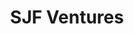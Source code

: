 ---
layout: firm_page
title: "SJF Ventures"
id: "sjfventures.com"
permalink: "/sjfventuressjfventures.com/"
website: "https://sjfventures.com"
offices: "Durham (United States), New York (United States), San Francisco (United States), Seattle (United States)"
investment_stages: "Series A, Series B"
portfolio_companies: "Authorium, Respondology"
portfolio_link: "https://sjfventures.com/our-portfolio/"
investment_markets: "Impact Investor (Energy & Mobility, Logistics & Circular Economy, Sustainable, FoodTech, EdTech & Employment, Health & Wellness, Consumer & Enterprise Software)"
founded_year: "1999"
description: "SJF Ventures invests in high-growth companies creating a healthier, smarter and cleaner future. Our mission is to catalyze the development of highly successful businesses driving lasting, positive changes."
linkedin: "https://www.linkedin.com/company/sjf-ventures"
twitter: "https://twitter.com/sjfventures"
instagram: ""
team_page: ""
investor_type: "Venture Capital"
crunchbase: "https://www.crunchbase.com/organization/sjf-ventures"
pitchbook: "https://pitchbook.com/profiles/investor/10215-73"

# SEO Optimization
meta_title: "SJF Ventures - VC Firm - projectstartups.com"
meta_description: "SJF Ventures, SJF Ventures invests in high-growth companies creating a healthier, smarter and cleaner future. Our mission is to catalyze the development of highly s..."
meta_keywords: "SJF Ventures, Impact Investor (Energy & Mobility, Logistics & Circular Economy, Sustainable, FoodTech, EdTech & Employment, Health & Wellness, Consumer & Enterprise Software), VC firm, venture capital, startup investor, projectstartups.com"
canonical_url: "https://vc.projectstartups.com/sjfventuressjfventures.com/"
---